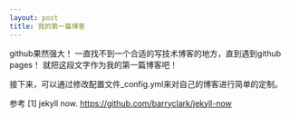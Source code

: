 ```yaml
---
layout: post
title: 我的第一篇博客
---
```

github果然强大！
一直找不到一个合适的写技术博客的地方，直到遇到github pages！
就把这段文字作为我的第一篇博客吧！

接下来，可以通过修改配置文件_config.yml来对自己的博客进行简单的定制。

参考
[1] jekyll now. https://github.com/barryclark/jekyll-now
